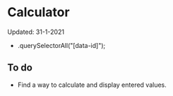 # Calculator

Updated: 31-1-2021

* .querySelectorAll("[data-id]");


## To do
* Find a way to calculate and display entered values.
